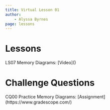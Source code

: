 ```yaml
---
title: Virtual Lesson 01
author:
    - Alyssa Byrnes
page: lessons
---
```


# Lessons
<div class="box link-page m-2 p-4">

<div class="plan Class"><span class="kind">LS07 </span>
<span class="title">Memory Diagrams:</span>
[Video]()
</div>

</div>

# Challenge Questions
<div class="box link-page m-2 p-4">

<div class="plan Class"><span class="kind">CQ00 </span>
<span class="title">Practice Memory Diagrams:</span>
[Assignment](https://www.gradescope.com/)
</div>

</div>

